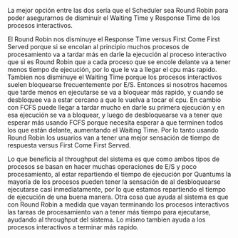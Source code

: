 La mejor opción entre las dos sería que el Scheduler sea Round Robin para poder asegurarnos de disminuír el Waiting Time y Response Time de los procesos interactivos. 

El Round Robin nos disminuye el Response Time versus First Come First Served porque si se encolan al principio muchos procesos de procesamiento va a tardar más en darle la ejecución al proceso interactivo que si es Round Robin que a cada proceso que se encole delante va a tener menos tiempo de ejecución, por lo que le va a llegar el cpu más rapido.
Tambien nos disminuye el Waiting Time porque los procesos interactivos suelen bloquearse frecuentemente por E/S. Entonces si nosotros hacemos que tarde menos en ejecutarse se va a bloquear más rapido, y cuando se desbloquee va a estar cercano a que le vuelva a tocar el cpu. En cambio con FCFS puede llegar a tardar mucho en darle su primera ejecución y en esa ejecución se va a bloquear, y luego de desbloquearse va a tener que esperar más usando FCFS porque necesita esperar a que terminen todos los que están delante, aumentando el Waiting Time. 
Por lo tanto usando Round Robin los usuarios van a tener una mejor sensación de tiempo de respuesta versus First Come First Served. 

Lo que beneficia al throughput del sistema es que como ambos tipos de procesos se basan en hacer muchas operaciones de E/S y poco procesamiento, al estar repartiendo el tiempo de ejecución por Quantums la mayoría de los procesos pueden tener la sensación de al desbloquearse ejecutarse casi inmediatamente, por lo que estamos repartiendo el tiempo de ejecución de una buena manera. Otra cosa que ayuda al sistema es que con Round Robin a medida que vayan terminando los procesos interactivos las tareas de procesamiento van a tener más tiempo para ejecutarse, ayudando al throughput del sistema. Lo mismo tambien ayuda a los procesos interactivos a terminar más rapido.


